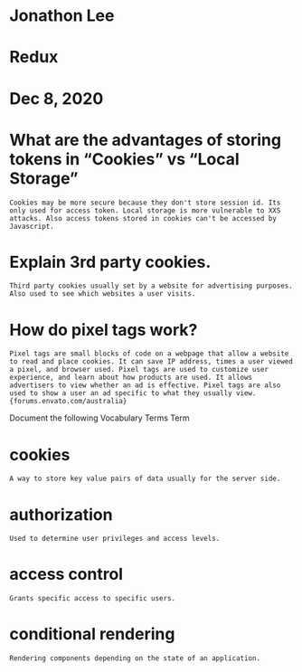# Jonathon Lee
# Redux
# Dec 8, 2020


# What are the advantages of storing tokens in “Cookies” vs “Local Storage”
```
Cookies may be more secure because they don't store session id. Its only used for access token. Local storage is more vulnerable to XXS attacks. Also access tokens stored in cookies can't be accessed by Javascript.
```
# Explain 3rd party cookies.
```
Third party cookies usually set by a website for advertising purposes. Also used to see which websites a user visits.

```
# How do pixel tags work?
```
Pixel tags are small blocks of code on a webpage that allow a website to read and place cookies. It can save IP address, times a user viewed a pixel, and browser used. Pixel tags are used to customize user experience, and learn about how products are used. It allows advertisers to view whether an ad is effective. Pixel tags are also used to show a user an ad specific to what they usually view. {forums.envato.com/australia}

```
Document the following Vocabulary Terms
Term
# cookies
```
A way to store key value pairs of data usually for the server side.

```
# authorization
```
Used to determine user privileges and access levels.
```
# access control
```
Grants specific access to specific users.

```
# conditional rendering
```
Rendering components depending on the state of an application.

```